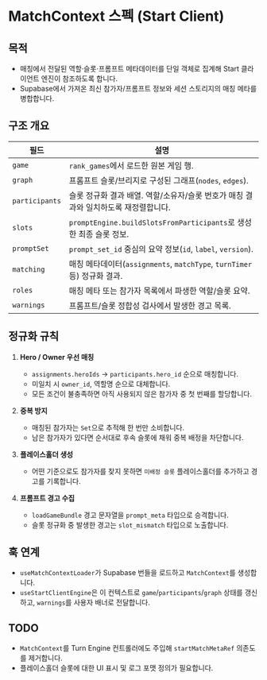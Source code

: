 # MatchContext 스펙 (Start Client)

## 목적
- 매칭에서 전달된 역할·슬롯·프롬프트 메타데이터를 단일 객체로 집계해 Start 클라이언트 엔진이 참조하도록 합니다.
- Supabase에서 가져온 최신 참가자/프롬프트 정보와 세션 스토리지의 매칭 메타를 병합합니다.

## 구조 개요
| 필드 | 설명 |
| --- | --- |
| `game` | `rank_games`에서 로드한 원본 게임 행. |
| `graph` | 프롬프트 슬롯/브리지로 구성된 그래프(`nodes`, `edges`). |
| `participants` | 슬롯 정규화 결과 배열. 역할/소유자/슬롯 번호가 매칭 결과와 일치하도록 재정렬합니다. |
| `slots` | `promptEngine.buildSlotsFromParticipants`로 생성한 최종 슬롯 정보. |
| `promptSet` | `prompt_set_id` 중심의 요약 정보(`id`, `label`, `version`). |
| `matching` | 매칭 메타데이터(`assignments`, `matchType`, `turnTimer` 등) 정규화 결과. |
| `roles` | 매칭 메타 또는 참가자 목록에서 파생한 역할/슬롯 요약. |
| `warnings` | 프롬프트/슬롯 정합성 검사에서 발생한 경고 목록. |

## 정규화 규칙
1. **Hero / Owner 우선 매칭**
   - `assignments.heroIds` → `participants.hero_id` 순으로 매칭합니다.
   - 미일치 시 `owner_id`, 역할명 순으로 대체합니다.
   - 모든 조건이 불충족하면 아직 사용되지 않은 참가자 중 첫 번째를 할당합니다.

2. **중복 방지**
   - 매칭된 참가자는 `Set`으로 추적해 한 번만 소비합니다.
   - 남은 참가자가 있다면 순서대로 후속 슬롯에 채워 중복 배정을 차단합니다.

3. **플레이스홀더 생성**
   - 어떤 기준으로도 참가자를 찾지 못하면 `미배정 슬롯` 플레이스홀더를 추가하고 경고를 기록합니다.

4. **프롬프트 경고 수집**
   - `loadGameBundle` 경고 문자열을 `prompt_meta` 타입으로 승격합니다.
   - 슬롯 정규화 중 발생한 경고는 `slot_mismatch` 타입으로 노출합니다.

## 훅 연계
- `useMatchContextLoader`가 Supabase 번들을 로드하고 `MatchContext`를 생성합니다.
- `useStartClientEngine`은 이 컨텍스트로 `game`/`participants`/`graph` 상태를 갱신하고, `warnings`를 사용자 배너로 전달합니다.

## TODO
- `MatchContext`를 Turn Engine 컨트롤러에도 주입해 `startMatchMetaRef` 의존도를 제거합니다.
- 플레이스홀더 슬롯에 대한 UI 표시 및 로그 포맷 정의가 필요합니다.
